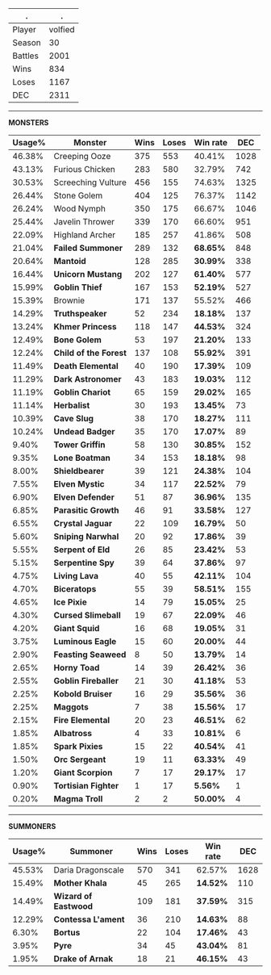 .|.
|-|-
Player|volfied
Season|30
Battles|2001
Wins|834
Loses|1167
DEC|2311

---
**MONSTERS**

Usage%|Monster|Wins|Loses|Win rate|DEC|
-|-|-|-|-|-|
46.38%|Creeping Ooze|375|553|40.41%|1028|
43.13%|Furious Chicken|283|580|32.79%|742|
30.53%|Screeching Vulture|456|155|74.63%|1325|
26.44%|Stone Golem|404|125|76.37%|1142|
26.24%|Wood Nymph|350|175|66.67%|1046|
25.44%|Javelin Thrower|339|170|66.60%|951|
22.09%|Highland Archer|185|257|41.86%|508|
21.04%|**Failed Summoner**|289|132|**68.65%**|848|
20.64%|**Mantoid**|128|285|**30.99%**|338|
16.44%|**Unicorn Mustang**|202|127|**61.40%**|577|
15.99%|**Goblin Thief**|167|153|**52.19%**|527|
15.39%|Brownie|171|137|55.52%|466|
14.29%|**Truthspeaker**|52|234|**18.18%**|137|
13.24%|**Khmer Princess**|118|147|**44.53%**|324|
12.49%|**Bone Golem**|53|197|**21.20%**|133|
12.24%|**Child of the Forest**|137|108|**55.92%**|391|
11.49%|**Death Elemental**|40|190|**17.39%**|109|
11.29%|**Dark Astronomer**|43|183|**19.03%**|112|
11.19%|**Goblin Chariot**|65|159|**29.02%**|165|
11.14%|**Herbalist**|30|193|**13.45%**|73|
10.39%|**Cave Slug**|38|170|**18.27%**|111|
10.24%|**Undead Badger**|35|170|**17.07%**|89|
9.40%|**Tower Griffin**|58|130|**30.85%**|152|
9.35%|**Lone Boatman**|34|153|**18.18%**|98|
8.00%|**Shieldbearer**|39|121|**24.38%**|104|
7.55%|**Elven Mystic**|34|117|**22.52%**|79|
6.90%|**Elven Defender**|51|87|**36.96%**|135|
6.85%|**Parasitic Growth**|46|91|**33.58%**|127|
6.55%|**Crystal Jaguar**|22|109|**16.79%**|50|
5.60%|**Sniping Narwhal**|20|92|**17.86%**|39|
5.55%|**Serpent of Eld**|26|85|**23.42%**|53|
5.15%|**Serpentine Spy**|39|64|**37.86%**|97|
4.75%|**Living Lava**|40|55|**42.11%**|104|
4.70%|**Biceratops**|55|39|**58.51%**|155|
4.65%|**Ice Pixie**|14|79|**15.05%**|25|
4.30%|**Cursed Slimeball**|19|67|**22.09%**|46|
4.20%|**Giant Squid**|16|68|**19.05%**|31|
3.75%|**Luminous Eagle**|15|60|**20.00%**|44|
2.90%|**Feasting Seaweed**|8|50|**13.79%**|14|
2.65%|**Horny Toad**|14|39|**26.42%**|36|
2.55%|**Goblin Fireballer**|21|30|**41.18%**|53|
2.25%|**Kobold Bruiser**|16|29|**35.56%**|36|
2.25%|**Maggots**|7|38|**15.56%**|17|
2.15%|**Fire Elemental**|20|23|**46.51%**|62|
1.85%|**Albatross**|4|33|**10.81%**|6|
1.85%|**Spark Pixies**|15|22|**40.54%**|41|
1.50%|**Orc Sergeant**|19|11|**63.33%**|49|
1.20%|**Giant Scorpion**|7|17|**29.17%**|17|
0.90%|**Tortisian Fighter**|1|17|**5.56%**|1|
0.20%|**Magma Troll**|2|2|**50.00%**|4|

---
**SUMMONERS**

Usage%|Summoner|Wins|Loses|Win rate|DEC|
-|-|-|-|-|-|
45.53%|Daria Dragonscale|570|341|62.57%|1628|
15.49%|**Mother Khala**|45|265|**14.52%**|110|
14.49%|**Wizard of Eastwood**|109|181|**37.59%**|315|
12.29%|**Contessa L'ament**|36|210|**14.63%**|88|
6.30%|**Bortus**|22|104|**17.46%**|43|
3.95%|**Pyre**|34|45|**43.04%**|81|
1.95%|**Drake of Arnak**|18|21|**46.15%**|43|
